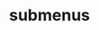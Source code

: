 ---
layout: page
title: submenus
nav: false
nav_order: 
dropdown: true
children:
    - title: publications
      permalink: /publications/
    - title: divider
    - title: projects
      permalink: /projects/
---